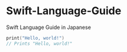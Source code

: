 # Swift-Language-Guide
Swift Language Guide in Japanese

```swift
print("Hello, world!")
// Prints "Hello, world!"
```
